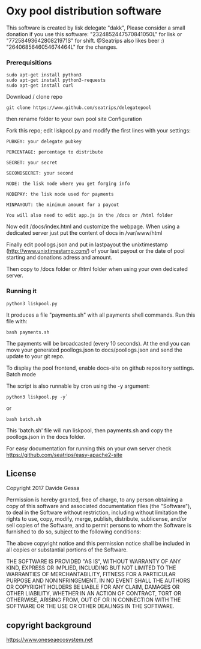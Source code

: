 # Oxy pool distribution software

This software is created by lisk delegate "dakk", 
Please consider a small donation if you use this software: "2324852447570841050L" for lisk or "7725849364280821971S" for shift. @Seatrips also likes beer :) "2640685646054674464L" for the changes.

### Prerequisitions

```
sudo apt-get install python3
sudo apt-get install python3-requests
sudo apt-get install curl
```

Download / clone repo

```
git clone https://www.github.com/seatrips/delegatepool
```

then rename folder to your own pool site
Configuration

Fork this repo; edit liskpool.py and modify the first lines with your settings:

    PUBKEY: your delegate pubkey

    PERCENTAGE: percentage to distribute

    SECRET: your secret

    SECONDSECRET: your second

    NODE: the lisk node where you get forging info

    NODEPAY: the lisk node used for payments

    MINPAYOUT: the minimum amount for a payout

    You will also need to edit app.js in the /docs or /html folder

Now edit /docs/index.html and customize the webpage. When using a dedicated server just put the content of docs in /var/www/html

Finally edit poollogs.json and put in lastpayout the unixtimestamp (http://www.unixtimestamp.com/) of your last payout or the date of pool starting and donations adress and amount. 

Then copy to /docs folder or /html folder when using your own dedicated server.

### Running it

```
python3 liskpool.py
```

It produces a file "payments.sh" with all payments shell commands. Run this file with:

```
bash payments.sh
```

The payments will be broadcasted (every 10 seconds). At the end you can move your generated poollogs.json to docs/poollogs.json and send the update to your git repo.

To display the pool frontend, enable docs-site on github repository settings.
Batch mode

The script is also runnable by cron using the -y argument:

```
python3 liskpool.py -y`
```

or

```
bash batch.sh
```

This 'batch.sh' file will run liskpool, then payments.sh and copy the poollogs.json in the docs folder.

For easy documentation for running this on your own server
check https://github.com/seatrips/easy-apache2-site

## License

Copyright 2017 Davide Gessa

Permission is hereby granted, free of charge, to any person obtaining a copy of this software and associated documentation files (the "Software"), to deal in the Software without restriction, including without limitation the rights to use, copy, modify, merge, publish, distribute, sublicense, and/or sell copies of the Software, and to permit persons to whom the Software is furnished to do so, subject to the following conditions:

The above copyright notice and this permission notice shall be included in all copies or substantial portions of the Software.

THE SOFTWARE IS PROVIDED "AS IS", WITHOUT WARRANTY OF ANY KIND, EXPRESS OR IMPLIED, INCLUDING BUT NOT LIMITED TO THE WARRANTIES OF MERCHANTABILITY, FITNESS FOR A PARTICULAR PURPOSE AND NONINFRINGEMENT. IN NO EVENT SHALL THE AUTHORS OR COPYRIGHT HOLDERS BE LIABLE FOR ANY CLAIM, DAMAGES OR OTHER LIABILITY, WHETHER IN AN ACTION OF CONTRACT, TORT OR OTHERWISE, ARISING FROM, OUT OF OR IN CONNECTION WITH THE SOFTWARE OR THE USE OR OTHER DEALINGS IN THE SOFTWARE.

## copyright background

https://www.oneseaecosystem.net
